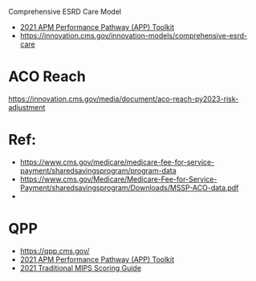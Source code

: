 Comprehensive ESRD Care Model
- [2021 APM Performance Pathway (APP) Toolkit](https://qpp-cm-prod-content.s3.amazonaws.com/uploads/1495/2021%20APM%20Performance%20Pathway%20%28APP%29%20Toolkit.zip)
- https://innovation.cms.gov/innovation-models/comprehensive-esrd-care


# ACO Reach
https://innovation.cms.gov/media/document/aco-reach-py2023-risk-adjustment


# Ref: 
- https://www.cms.gov/medicare/medicare-fee-for-service-payment/sharedsavingsprogram/program-data  
- https://www.cms.gov/Medicare/Medicare-Fee-for-Service-Payment/sharedsavingsprogram/Downloads/MSSP-ACO-data.pdf  
- 
# QPP
- https://qpp.cms.gov/
- [2021 APM Performance Pathway (APP) Toolkit](https://qpp-cm-prod-content.s3.amazonaws.com/uploads/1495/2021%20APM%20Performance%20Pathway%20%28APP%29%20Toolkit.zip)
- [2021 Traditional MIPS Scoring Guide](https://urldefense.com/v3/__https:/qpp-cm-prod-content.s3.amazonaws.com/uploads/1527/2021*20Traditional*20MIPS*20Scoring*20Guide.pdf__;JSUlJQ!!HhhKMSGjjQV-!r8oRqJlnnwd0PQ3DCA3xkByueR3VP00eMF38CDx27JBsCD_icjAsh7cgU0bk8gz2GA$)
